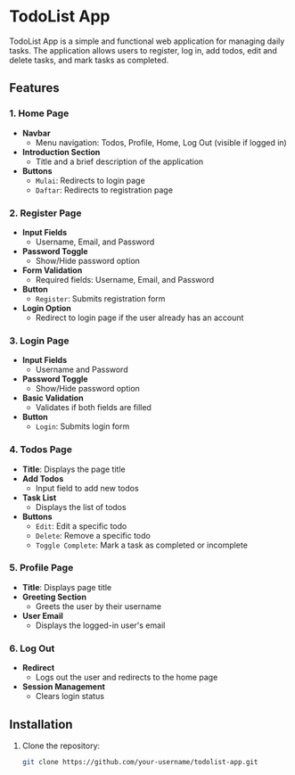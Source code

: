 # TodoList App

TodoList App is a simple and functional web application for managing daily tasks. The application allows users to register, log in, add todos, edit and delete tasks, and mark tasks as completed.

## Features

### 1. Home Page
- **Navbar**
  - Menu navigation: Todos, Profile, Home, Log Out (visible if logged in)
- **Introduction Section**
  - Title and a brief description of the application
- **Buttons**
  - `Mulai`: Redirects to login page
  - `Daftar`: Redirects to registration page

### 2. Register Page
- **Input Fields**
  - Username, Email, and Password
- **Password Toggle**
  - Show/Hide password option
- **Form Validation**
  - Required fields: Username, Email, and Password
- **Button**
  - `Register`: Submits registration form
- **Login Option**
  - Redirect to login page if the user already has an account

### 3. Login Page
- **Input Fields**
  - Username and Password
- **Password Toggle**
  - Show/Hide password option
- **Basic Validation**
  - Validates if both fields are filled
- **Button**
  - `Login`: Submits login form

### 4. Todos Page
- **Title**: Displays the page title
- **Add Todos**
  - Input field to add new todos
- **Task List**
  - Displays the list of todos
- **Buttons**
  - `Edit`: Edit a specific todo
  - `Delete`: Remove a specific todo
  - `Toggle Complete`: Mark a task as completed or incomplete

### 5. Profile Page
- **Title**: Displays page title
- **Greeting Section**
  - Greets the user by their username
- **User Email**
  - Displays the logged-in user's email

### 6. Log Out
- **Redirect**
  - Logs out the user and redirects to the home page
- **Session Management**
  - Clears login status

## Installation

1. Clone the repository:
   ```bash
   git clone https://github.com/your-username/todolist-app.git
